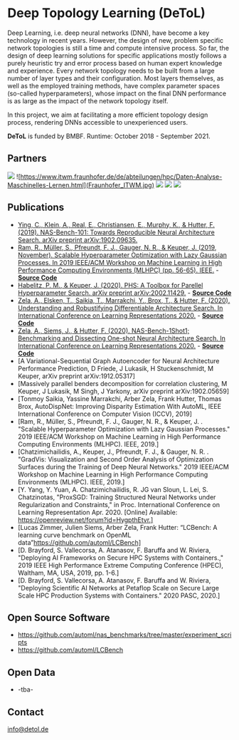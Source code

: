 # Deep Topology Learning (DeToL)

Deep Learning, i.e. deep neural networks (DNN), have 
become a key technology in recent years. However, the design of new, 
problem specific network topologies is still a time and compute 
intensive process. So far, the design of deep learning solutions for 
specific applications mostly follows a purely heuristic try and error 
process based on human expert knowledge and experience. Every network 
topology needs to be built from a large number of layer types and their 
configuration. Most layers themselves, as well as the employed training 
methods, have complex parameter spaces (so-called hyperparameters), 
whose impact on the final DNN performance is as large as the impact of 
the network topology itself.

In this project, we aim at facilitating a more efficient topology design 
process, rendering DNNs accessible to unexperienced users.

**DeToL** is funded by BMBF. Runtime: October 2018 - September 2021.

## Partners

![](2000px-Uni-mannheim.svg.png )
![https://www.itwm.fraunhofer.de/de/abteilungen/hpc/Daten-Analyse-Maschinelles-Lernen.html](Fraunhofer_ITWM.jpg) 
![](lrz_wortbild_d_blau-230.png) 
![](psiori-logo-white-pix.png)
![](2000px-Albert-Ludwigs-Universität_Freiburg_2009_logo.svg.png) 

## Publications
* [Ying, C., Klein, A., Real, E., Christiansen, E., Murphy, K., & Hutter, F. (2019). NAS-Bench-101: Towards Reproducible Neural Architecture Search. arXiv preprint arXiv:1902.09635.](https://arxiv.org/abs/1902.09635)
* [Ram, R., Müller, S., Pfreundt, F. J., Gauger, N. R., & Keuper, J. (2019, November). Scalable Hyperparameter Optimization with Lazy Gaussian Processes. In 2019 IEEE/ACM Workshop on Machine Learning in High Performance Computing Environments (MLHPC) (pp. 56-65). IEEE.](https://arxiv.org/pdf/2001.05726) - **[Source Code](https://github.com/cc-hpc-itwm/HPO_LazyGPR)**
* [Habelitz, P. M., & Keuper, J. (2020). PHS: A Toolbox for Parellel Hyperparameter Search. arXiv preprint arXiv:2002.11429.](https://arxiv.org/pdf/2002.11429) - **[Source Code](https://github.com/cc-hpc-itwm/PHS)**
* [Zela, A., Elsken, T., Saikia, T., Marrakchi, Y., Brox, T., & Hutter, F. (2020). Understanding and Robustifying Differentiable Architecture Search. In International Conference on Learning Representations 2020.](https://arxiv.org/abs/1909.09656) - **[Source Code](https://github.com/automl/RobustDARTS)**
* [Zela, A., Siems, J., & Hutter, F. (2020). NAS-Bench-1Shot1; Benchmarking and Dissecting One-shot Neural Architecture Search. In International Conference on Learning Representations 2020.](https://arxiv.org/abs/2001.10422) - **[Source Code](https://github.com/automl/nasbench-1shot1)**
* [A Variational-Sequential Graph Autoencoder for Neural Architecture Performance Prediction, D Friede, J Lukasik, H Stuckenschmidt, M Keuper, arXiv preprint arXiv:1912.05317]
* [Massively parallel benders decomposition for correlation clustering, M Keuper, J Lukasik, M Singh, J Yarkony, arXiv preprint arXiv:1902.05659]
* [Tonmoy Saikia, Yassine Marrakchi, Arber Zela, Frank Hutter, Thomas Brox, AutoDispNet: Improving Disparity Estimation With AutoML, IEEE International Conference on Computer Vision (ICCV), 2019]
* [Ram, R., Müller, S., Pfreundt, F. J., Gauger, N. R., & Keuper, J. . "Scalable Hyperparameter Optimization with Lazy Gaussian Processes." 2019 IEEE/ACM Workshop on Machine Learning in High Performance Computing Environments (MLHPC). IEEE, 2019.]
* [Chatzimichailidis, A., Keuper, J., Pfreundt, F. J., & Gauger, N. R. . "GradVis: Visualization and Second Order Analysis of Optimization Surfaces during the Training of Deep Neural Networks." 2019 IEEE/ACM Workshop on Machine Learning in High Performance Computing Environments (MLHPC). IEEE, 2019.]
* [Y. Yang, Y. Yuan, A. Chatzimichailidis, R. JG van Sloun, L. Lei, S. Chatzinotas, "ProxSGD: Training Structured Neural Networks under Regularization and Constraints," in Proc. International Conference on Learning Representation  Apr. 2020. [Online] Available: https://openreview.net/forum?id=HygpthEtvr.]
* [Lucas Zimmer, Julien Siems, Arber Zela, Frank Hutter: “LCBench: A learning curve benchmark on OpenML data”https://github.com/automl/LCBench]
* [D. Brayford, S. Vallecorsa, A. Atanasov, F. Baruffa and W. Riviera, "Deploying AI Frameworks on Secure HPC Systems with Containers.," 2019 IEEE High Performance Extreme Computing Conference (HPEC), Waltham, MA, USA, 2019, pp. 1-6.]
* [D. Brayford, S. Vallecorsa, A. Atanasov, F. Baruffa and W. Riviera, "Deploying Scientific AI Networks at Petaflop Scale on Secure Large Scale HPC Production Systems with Containers." 2020 PASC, 2020.]


## Open Source Software
* https://github.com/automl/nas_benchmarks/tree/master/experiment_scripts
* https://github.com/automl/LCBench


## Open Data
+ -tba-

## Contact
info@detol.de
